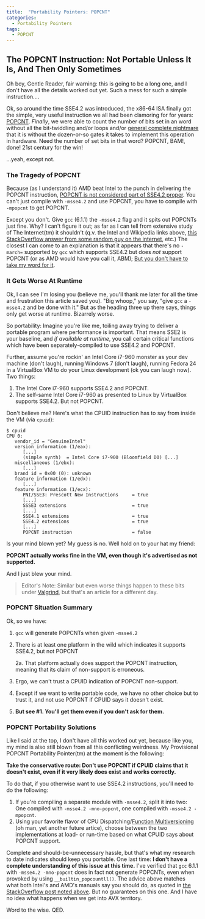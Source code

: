 ```yaml
---
title:  "Portability Pointers: POPCNT"
categories: 
  - Portability Pointers
tags:
  - POPCNT
---
```


## The POPCNT Instruction: Not Portable Unless It Is, And Then Only Sometimes

Oh boy, Gentle Reader, fair warning: this is going to be a long one, and I don't have all the details worked out yet.  Such a mess for such a simple instruction....

Ok, so around the time SSE4.2 was introduced, the x86-64 ISA finally got the simple, very useful instruction we all had been clamoring for for years: [POPCNT](https://software.intel.com/sites/landingpage/IntrinsicsGuide/#expand=1786,1785,5432,5437,5473,4048,1152,2010,3835,4512,4515,4048,4047&othertechs=POPCNT).  _Finally_, we were able to count the number of bits set in an word without all the bit-twiddling and/or loops and/or [general complete nightmare](http://chessprogramming.wikispaces.com/Population+Count) that it is without the dozen-or-so gates it takes to implement this operation in hardware.  Need the number of set bits in that word?  POPCNT, BAM!, done!  21st century for the win!

...yeah, except not.

### The Tragedy of POPCNT

Because (as I understand it) AMD beat Intel to the punch in delivering the POPCNT instruction, [POPCNT is not considered part of SSE4.2 proper](https://en.wikipedia.org/wiki/SSE4#POPCNT_and_LZCNT).  You can't just compile with `-msse4.2` and use POPCNT, you have to compile with `-mpopcnt` to get POPCNT.

Except you don't.  Give `gcc` (6.1.1) the `-msse4.2` flag and it spits out POPCNTs just fine.  Why?  I can't figure it out; as far as I can tell from extensive study of The Internet(tm) it shouldn't (q.v. the Intel and Wikipedia links above, [this StackOverflow answer from some random guy on the internet](http://stackoverflow.com/a/11130642), etc.)  The closest I can come to an explanation is that it appears that there's no `-march=` supported by `gcc` which supports SSE4.2 but does _not_ support POPCNT (or as AMD would have you call it, ABM); [But you don't have to take my word for it](https://gcc.gnu.org/onlinedocs/gcc-6.1.0/gcc/x86-Options.html#x86-Options).

### It Gets Worse At Runtime

Ok, I can see I'm losing you (believe me, you'll thank me later for all the time and frustration this article saved you).  "Big whoop," you say, "give `gcc` a `-msse4.2` and be done with it."  But as the heading three up there says, things only get worse at runtime.  Bizarrely worse.

So portability: Imagine you're like me, toiling away trying to deliver a portable program where performance is important.  That means SSE2 is your baseline, and _if available at runtime_, you call certain critical functions which have been separately-compiled to use SSE4.2 and POPCNT.

Further, assume you're rockin' an Intel Core i7-960 monster as your dev machine (don't laugh), running Windows 7 (don't laugh), running Fedora 24 in a VirtualBox VM to do your Linux development (ok you can laugh now).  Two things:

1. The Intel Core i7-960 supports SSE4.2 and POPCNT.
2. The self-same Intel Core i7-960 as presented to Linux by VirtualBox supports SSE4.2.  But not POPCNT.

Don't believe me?  Here's what the CPUID instruction has to say from inside the VM (via `cpuid`):

```
$ cpuid
CPU 0:
   vendor_id = "GenuineIntel"
   version information (1/eax):
      [...]
      (simple synth)  = Intel Core i7-900 (Bloomfield D0) [...]
   miscellaneous (1/ebx):
      [...]
   brand id = 0x00 (0): unknown
   feature information (1/edx):
      [...]
   feature information (1/ecx):
      PNI/SSE3: Prescott New Instructions     = true
      [...]
      SSSE3 extensions                        = true
      [...]
      SSE4.1 extensions                       = true
      SSE4.2 extensions                       = true
      [...]
      POPCNT instruction                      = false
```

Is your mind blown yet?  My guess is no.  Well hold on to your hat my friend:

**POPCNT actually works fine in the VM, even though it's advertised as not supported.**

And I just blew your mind.

> Editor's Note: Similar but even worse things happen to these bits under [Valgrind](http://valgrind.org/), but that's an article for a different day.

### POPCNT Situation Summary

Ok, so we have:

1. `gcc` will generate POPCNTs when given `-msse4.2`
2. There is at least one platform in the wild which indicates it supports SSE4.2, but not POPCNT

    2a. That platform actually does support the POPCNT instruction, meaning that its claim of non-support is erroneous.

3. Ergo, we can't trust a CPUID indication of POPCNT non-support.
4. Except if we want to write portable code, we have no other choice but to trust it, and not use POPCNT if CPUID says it doesn't exist.
5. **But see #1.  You'll get them even if you don't ask for them.**

### POPCNT Portability Solutions

Like I said at the top, I don't have all this worked out yet, because like you, my mind is also still blown from all this conflicting weirdness.  My Provisional POPCNT Portability Pointer(tm) at the moment is the following:

**Take the conservative route: Don't use POPCNT if CPUID claims that it doesn't exist, even if it very likely does exist and works correctly.**

To do that, if you otherwise want to use SSE4.2 instructions, you'll need to do the following:

1. If you're compiling a separate module with `-msse4.2`, split it into two: One compiled with `-msse4.2 -mno-popcnt`, one compiled with `-msse4.2 -mpopcnt`.
2. Using your favorite flavor of CPU Dispatching/[Function Multiversioning](https://gcc.gnu.org/onlinedocs/gcc-6.1.0/gcc/Function-Multiversioning.html#Function-Multiversioning) (oh man, yet another future artice), choose between the two implementations at load- or run-time based on what CPUID says about POPCNT support.

Complete and should-be-unnecessary hassle, but that's what my research to date indicates should keep you portable.  One last time: **I don't have a complete understanding of this issue at this time.**  I've verified that `gcc` 6.1.1 with `-msse4.2 -mno-popcnt` does in fact not generate POPCNTs, even when provoked by using `__builtin_popcountll()`.  The advice above matches what both Intel's and AMD's manuals say you should do, as quoted in [the StackOverflow post noted above](http://stackoverflow.com/a/11130642).  But no guarantees on this one.  And I have no idea what happens when we get into AVX territory.

Word to the wise.  QED.
